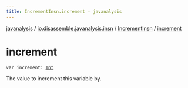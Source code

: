 ```yaml
---
title: IncrementInsn.increment - javanalysis
---
```


[javanalysis](../../index.html) / [io.disassemble.javanalysis.insn](../index.html) / [IncrementInsn](index.html) / [increment](./increment.html)

# increment

`var increment: `[`Int`](https://kotlinlang.org/api/latest/jvm/stdlib/kotlin/-int/index.html)

The value to increment this variable by.

